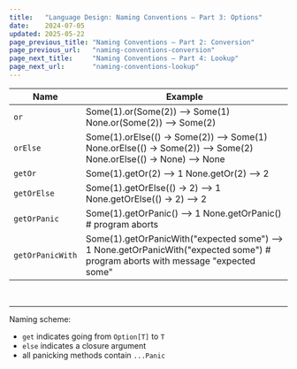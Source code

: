 ```yaml
---
title:   "Language Design: Naming Conventions – Part 3: Options"
date:    2024-07-05
updated: 2025-05-22
page_previous_title: "Naming Conventions – Part 2: Conversion"
page_previous_url:   "naming-conventions-conversion"
page_next_title:     "Naming Conventions – Part 4: Lookup"
page_next_url:       "naming-conventions-lookup"
---
```


<table class="table-medium">
  <thead>
    <tr>
      <th style="width: 18%">Name</th>
      <th>Example</th>
    </tr>
  </thead>
  <tbody>
    <tr>
      <td><code>or</code></td>
      <td class="code">Some(1).or(Some(2))
<span class="result">--> Some(1)</span>
None.or(Some(2))
<span class="result">--> Some(2)</span></td>
    </tr>
    <tr>
      <td><code>orElse</code></td>
      <td class="code">Some(1).orElse(() -> Some(2))
<span class="result">--> Some(1)</span>
None.orElse(() -> Some(2))
<span class="result">--> Some(2)</span>
None.orElse(() -> None)
<span class="result">--> None</span></td>
    </tr>
    <tr>
      <td><code>getOr</code></td>
      <td class="code">Some(1).getOr(2)
<span class="result">--> 1</span>
None.getOr(2)
<span class="result">--> 2</span></td>
    </tr>
    <tr>
      <td><code>getOrElse</code></td>
      <td class="code">Some(1).getOrElse(() -> 2)
<span class="result">--> 1</span>
None.getOrElse(() -> 2)
<span class="result">--> 2</span></td>
    </tr>
    <tr>
      <td><code>getOrPanic</code></td>
      <td class="code">Some(1).getOrPanic()
<span class="result">--> 1</span>
None.getOrPanic()
<span class="result"># program aborts</span></td>
    </tr>
    <tr>
      <td><code>getOrPanicWith</code></td>
      <td class="code">Some(1).getOrPanicWith("expected some")
<span class="result">--> 1</span>
None.getOrPanicWith("expected some")
<span class="result"># program aborts with message "expected some"</span></td>
    </tr>
  </tbody>
</table>

<br/>

---

Naming scheme:

- `get` indicates going from `Option[T]` to `T`
- `else` indicates a closure argument
- all panicking methods contain `...Panic`
